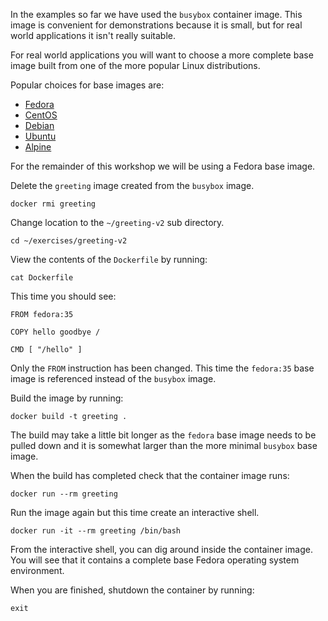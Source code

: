 In the examples so far we have used the `busybox` container image. This image is convenient for demonstrations because it is small, but for real world applications it isn't really suitable.

For real world applications you will want to choose a more complete base image built from one of the more popular Linux distributions.

Popular choices for base images are:

* [Fedora](https://hub.docker.com/_/fedora)
* [CentOS](https://hub.docker.com/_/centos)
* [Debian](https://hub.docker.com/_/debian)
* [Ubuntu](https://hub.docker.com/_/ubuntu)
* [Alpine](https://hub.docker.com/_/alpine)

For the remainder of this workshop we will be using a Fedora base image.

Delete the `greeting` image created from the `busybox` image.

```execute
docker rmi greeting
```

Change location to the `~/greeting-v2` sub directory.

```execute
cd ~/exercises/greeting-v2
```

View the contents of the `Dockerfile` by running:

```execute
cat Dockerfile
```

This time you should see:

```
FROM fedora:35

COPY hello goodbye /

CMD [ "/hello" ]
```

Only the `FROM` instruction has been changed. This time the `fedora:35` base image is referenced instead of the `busybox` image.

Build the image by running:

```execute
docker build -t greeting .
````

The build may take a little bit longer as the `fedora` base image needs to be pulled down and it is somewhat larger than the more minimal `busybox` base image.

When the build has completed check that the container image runs:

```execute
docker run --rm greeting
```

Run the image again but this time create an interactive shell.

```execute
docker run -it --rm greeting /bin/bash
```

From the interactive shell, you can dig around inside the container image. You will see that it contains a complete base Fedora operating system environment.

When you are finished, shutdown the container by running:

```execute
exit
```
